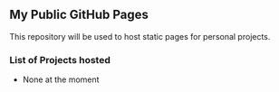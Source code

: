 ## My Public GitHub Pages

This repository will be used to host static pages for personal projects.

### List of Projects hosted

- None at the moment
